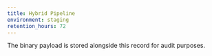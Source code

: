 ```yaml
---
title: Hybrid Pipeline
environment: staging
retention_hours: 72
---
```

The binary payload is stored alongside this record for audit purposes.
